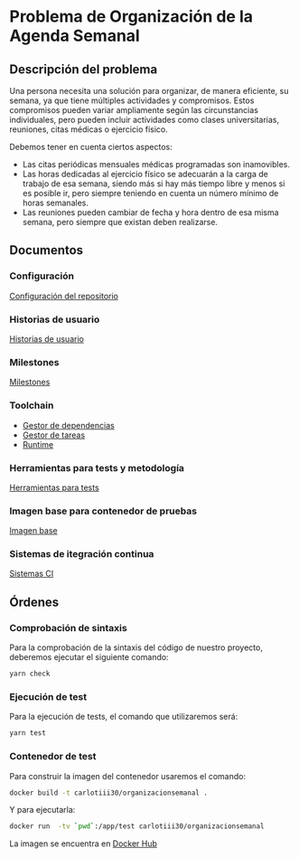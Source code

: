 # Problema de Organización de la Agenda Semanal

## Descripción del problema

Una persona necesita una solución para organizar, de manera eficiente, su semana, ya
que tiene múltiples actividades y compromisos. Estos compromisos pueden
variar ampliamente según las circunstancias individuales, pero pueden incluir
actividades como clases universitarias, reuniones, citas médicas o ejercicio físico.

Debemos tener en cuenta ciertos aspectos:
- Las citas periódicas mensuales médicas programadas son inamovibles.
- Las horas dedicadas al ejercicio físico se adecuarán a la carga de
trabajo de esa semana, siendo más si hay más tiempo libre y menos si es
posible ir, pero siempre teniendo en cuenta un número mínimo de horas
semanales.
- Las reuniones pueden cambiar de fecha y hora dentro de esa misma semana,
pero siempre que existan deben realizarse.


## Documentos

### Configuración
[Configuración del repositorio](https://github.com/carlotiii30/organizacionSemanal/blob/Objetivo-0/configuracion.png)

### Historias de usuario
[Historias de usuario](./docs/historias_usuario.md)

### Milestones
[Milestones](./docs/milestones.md)

### Toolchain
* [Gestor de dependencias](./docs/gestor_dependencias.md)
* [Gestor de tareas](./docs/gestor_tareas.md)
* [Runtime](./docs/runtime.md)

### Herramientas para tests y metodología
[Herramientas para tests](./docs/herramientas_test.md)

### Imagen base para contenedor de pruebas
[Imagen base](./docs/imagen_base.md)

### Sistemas de itegración continua
[Sistemas CI](./docs/ci.md)

## Órdenes

### Comprobación de sintaxis
Para la comprobación de la sintaxis del código de nuestro proyecto, deberemos
ejecutar el siguiente comando:
```bash
yarn check
```

### Ejecución de test
Para la ejecución de tests, el comando que utilizaremos será:
```bash
yarn test
```

### Contenedor de test
Para construir la imagen del contenedor usaremos el comando:
```bash
docker build -t carlotiii30/organizacionsemanal .
```

Y para ejecutarla:
```bash
docker run  -tv `pwd`:/app/test carlotiii30/organizacionsemanal
```

La imagen se encuentra en [Docker Hub](https://hub.docker.com/r/carlotiii30/organizacionsemanal)

